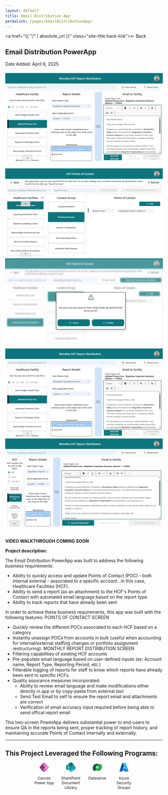 ```yaml
---
layout: default
title: Email Distribution App
permalink: /pages/EmailDistributionApp/
---
```

<a href="{{ "/" | absolute_url }}" class="site-title back-link">← Back</a>

## Email Distribution PowerApp
Date Added: April 6, 2025
<img id="emailAppImage" class="fade-image" src="/images/screenshots/EmailApp1.png" style="display: block; margin: 20px auto;" />
<!--
<script>
  document.addEventListener("DOMContentLoaded", function () {
    startImageFader("emailAppImage", [
      "/images/screenshots/EmailApp1.png",
      "/images/screenshots/EmailApp2.png"
    ]);
  });
</script>
-->
<script>
  function openLightbox(imageUrl) {
    const lightbox = document.getElementById('lightbox');
    const img = document.getElementById('lightbox-img');
    img.src = imageUrl;
    lightbox.style.display = 'flex';
  }

  function closeLightbox() {
    document.getElementById('lightbox').style.display = 'none';
  }
</script>

<div class="gallery">
  <img src="/images/screenshots/EmailApp2.png" onclick="openLightbox('/images/screenshots/EmailApp2.png')" />
  <img src="/images/screenshots/EmailApp4.png" onclick="openLightbox('/images/screenshots/EmailApp4.png')" />
  <img src="/images/screenshots/EmailApp1.png" onclick="openLightbox('/images/screenshots/EmailApp1.png')" />
  <img src="/images/screenshots/EmailApp3.png" onclick="openLightbox('/images/screenshots/EmailApp3.png')" />
</div>


<!-- Lightbox container -->
<div id="lightbox" class="lightbox" onclick="closeLightbox()">
  <img id="lightbox-img" src="" />
</div>

<!--<div class="video-wrapper">
  <iframe src="https://www.youtube.com/embed/Db7V9Un1En0" frameborder="0" allowfullscreen></iframe>
</div>-->
**VIDEO WALKTHROUGH COMING SOON**

**Project description:** 

The Email Distribution PowerApp was built to address the following business requirements:
* Ability to quickly access and update Points of Contact (POC) - both internal external - associated to a specific account...in this case, Healthcare Facilities (HCF).
* Ability to send a report (as an attachment) to the HCF's Points of Contact with automated email language based on the report type.
* Ability to track reports that have already been sent
 
In order to achieve these business requirements, this app was built with the following features:
POINTS OF CONTACT SCREEN
* Quickly review the different POCs associated to each HCF based on a category
* Instantly unassign POCs from accounts in bulk (useful when accounting for internal/external staffing changes or portfolio assignment restructuring).
MONTHLY REPORT DISTRIBUTION SCREEN
* Filtering capabilities of existing HCF accounts
* Pre-populate email language based on user-defined inputs (ex: Account name, Report Type, Reporting Period, etc.)
* Filterable logging of reports for staff to know which reports have already been sent to specific HCFs.
*  Quality assurance measures incorporated:
    * Ability to review email language and make modifications either directly in app or by copy-paste from external text
    * Send Test Email to self to ensure the report email and attachments are correct
    * Verification of email accuracy input required before being able to send offical report email

This two-screen PowerApp delivers substantial power to end-users to ensure QA in the reports being sent, proper tracking of report history, and maintaining accurate Points of Contact internally and externally.

---
This Project Leveraged the Following Programs:
---

<div class="tech-stack">
  <div class="tech-item">
    <img src="/assets/icons/powerapps.svg" alt="Canvas Power App" />  
    <p>Canvas Power App</p>
  </div>
  <div class="tech-item">
    <img src="/assets/icons/sharepoint.png" alt="SharePoint" />
    <p>SharePoint Document Library</p>
  </div>
  <div class="tech-item">
    <img src="/assets/icons/dataverse.svg" alt="Dataverse" />
    <p>Dataverse</p>
  </div>
  <div class="tech-item">
    <img src="/assets/icons/azure.svg" alt="Azure" />
    <p>Azure Security Groups</p>
  </div>
</div>

<style>
  .tech-stack {
    display: flex;
    flex-wrap: wrap;
    gap: 15px;
    justify-content: center;
  }
  .tech-item {
    display: flex;
    flex-direction: column;
    align-items: center;
    width: 70px; /* Adjust width for compact layout */
    text-align: center;
    font-size: 12px; /* Reduce text size */
  }
  .tech-item img {
    width: 30px; /* Set small icon size */
    height: 30px;
  }
</style>
